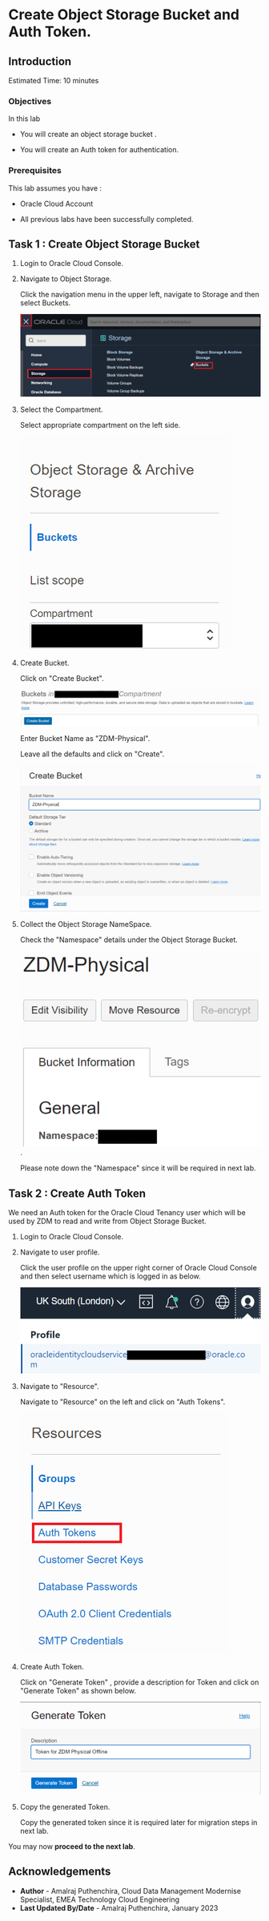 # Create Object Storage Bucket and Auth Token.

## Introduction

Estimated Time: 10 minutes

### Objectives

In this lab

* You will create an object storage bucket .

* You will create an Auth token for authentication.

### Prerequisites

This lab assumes you have :

* Oracle Cloud Account

* All previous labs have been successfully completed.

## Task 1 : Create Object Storage Bucket

1. Login to Oracle Cloud Console.

2. Navigate to Object Storage.

   Click the navigation menu in the upper left, navigate to Storage and then select Buckets.

   ![Image showing navigation to object storage bucket](./images/navigation-to-oss.png)

3. Select the Compartment.

   Select appropriate compartment on the left side.

   ![Image showing compartment selected](./images/bucket-compartment.png)

4. Create Bucket.

   Click on "Create Bucket".

   ![Image showing create bucket option](./images/create-bucket.png)

   Enter Bucket Name as "ZDM-Physical".

   Leave all the defaults and click on "Create".

   ![Image showing bucket name and create option](./images/create-bucket-final.png)

5. Collect the Object Storage NameSpace.

   Check the "Namespace" details under the Object Storage Bucket.

   ![Image showing object storage namespace](./images/namespace.png).

   Please note down the "Namespace" since it will be required in next lab.

## Task 2 : Create Auth Token

We need an Auth token for the Oracle Cloud Tenancy user which will be used by ZDM to read and write from Object Storage Bucket.

1. Login to Oracle Cloud Console.
   
2. Navigate to user profile.

   Click the user profile on the upper right corner of Oracle Cloud Console and then select username which is logged in as below.

   ![Image showing navigation to user profile](./images/user_profile.png)

3. Navigate to "Resource".

   Navigate to "Resource" on the left and click on "Auth Tokens".

   ![Image showing Auth Token under resources](./images/resources-auth-token.png)

4. Create Auth Token.

   Click on "Generate Token" , provide a description for Token and click on "Generate Token" as shown below.

   ![Image showing description for auth token](./images/authtoken-description.png)

5. Copy the generated Token.

   Copy the generated token since it is required later for migration steps in next lab.

You may now **proceed to the next lab**.

## Acknowledgements
* **Author** - Amalraj Puthenchira, Cloud Data Management Modernise Specialist, EMEA Technology Cloud Engineering
* **Last Updated By/Date** - Amalraj Puthenchira, January 2023



